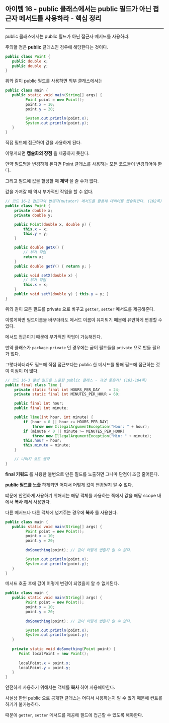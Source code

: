 ## 아이템 16 - public 클래스에서는 public 필드가 아닌 접근자 메서드를 사용하라 - 핵심 정리
---

public 클래스에서는 public 필드가 아닌 접근자 메서드를 사용하라.

주의할 점은 __public__ 클래스인 경우에 해당한다는 것이다.

```java
public class Point {
   public double x;
   public double y;
}
```

위와 같이 public 필드를 사용하면 외부 클래스에서는 

```java
public class main {
   public static void main(String[] args) {
         Point point = new Point();
         point.x = 10;
         point.y = 20;

         System.out.println(point.x);
         System.out.println(point.y);
   }
}
```

직접 필드에 접근하여 값을 사용하게 된다.

이렇게되면 __캡슐화의 장점__ 을 제공하지 못한다.

만약 필드명을 변경하게 된다면 Point 클래스를 사용하는 모든 코드들이 변경되어야 한다.

그리고 필드에 값을 할당할 때 __제약__ 을 줄 수가 없다.

값을 가져갈 때 역시 부가적인 작업을 할 수 없다.

```java
// 코드 16-2 접근자와 변경자(mutator) 메서드를 활용해 데이터를 캡슐화한다. (102쪽)
public class Point {
    private double x;
    private double y;

    public Point(double x, double y) {
        this.x = x;
        this.y = y;
    }

    public double getX() {
        // 부가 작업
        return x;
    }
    public double getY() { return y; }

    public void setX(double x) {
        // 부가 작업
        this.x = x;
    }
    public void setY(double y) { this.y = y; }
}

```

위와 같이 모든 필드를 private 으로 바꾸고 ``getter``, ``setter`` 메서드를 제공해준다.

이렇게하면 필드이름을 바꾸더라도 메서드 이름이 유지되기 때문에 유연하게 변경할 수 있다.

메서드 접근이기 때문에 부가적인 작업이 가능해진다.

만약 클래스가 ``package-private`` 인 경우에는 굳이 필드들을 ``private`` 으로 만들 필요가 없다.

그렇다하더라도 필드에 직접 접근보다는 public 한 메서드를 통해 필드에 접근하는 것이 이점이 더 많다.

```java
// 코드 16-3 불변 필드를 노출한 public 클래스 - 과연 좋은가? (103-104쪽)
public final class Time {
    private static final int HOURS_PER_DAY    = 24;
    private static final int MINUTES_PER_HOUR = 60;

    public final int hour;
    public final int minute;

    public Time(int hour, int minute) {
        if (hour < 0 || hour >= HOURS_PER_DAY)
            throw new IllegalArgumentException("Hour: " + hour);
        if (minute < 0 || minute >= MINUTES_PER_HOUR)
            throw new IllegalArgumentException("Min: " + minute);
        this.hour = hour;
        this.minute = minute;
    }

    // 나머지 코드 생략
}
```
__final 키워드__ 를 사용한 불변으로 만든 필드를 노출하면 그나마 단점이 조금 줄어든다.

__public 필드를 노출__ 하게되면 어디서 어떻게 값이 변경될지 알 수 없다.

떄문에 안전하게 사용하기 위해서는 해당 객체를 사용하는 쪽에서 값을 해당 scope 내에서 __복사__ 해서 사용한다.

다른 메서드나 다른 객체에 넘겨주는 경우에 __복사__ 를 사용한다.

```java
public class main {
   public static void main(String[] args) {
         Point point = new Point();
         point.x = 10;
         point.y = 20;
         
         doSomething(point); // 값이 어떻게 변할지 알 수 없다.

         System.out.println(point.x);
         System.out.println(point.y);
   }
}
```
메서드 호출 후에 값이 어떻게 변경이 되었을지 알 수 없게된다.

```java
public class main {
   public static void main(String[] args) {
         Point point = new Point();
         point.x = 10;
         point.y = 20;
         
         doSomething(point); // 값이 어떻게 변할지 알 수 없다.

         System.out.println(point.x);
         System.out.println(point.y);
   }
   
   private static void doSomething(Point point) {
      Point localPoint = new Point();
      
      localPoint.x = point.x;
      localPoint.y = point.y;
   }
}
```

안전하게 사용하기 위해서는 객체를 __복사__ 하여 사용해야한다.

사실상 한번 public 으로 공개한 클래스는 어디서 사용하는지 알 수 없기 때문에 컨트롤하기가 불가능하다.

때문에 ``getter``, ``setter`` 메서드를 제공해 필드에 접근할 수 있도록 해야한다.

